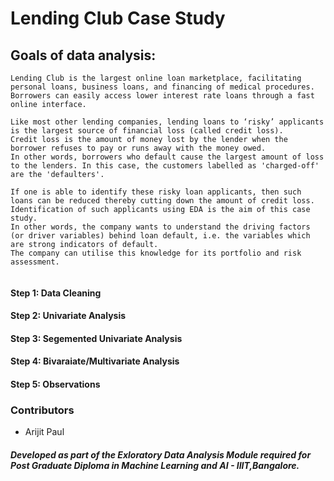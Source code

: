 # Lending Club Case Study

## Goals of data analysis:  

``` 
Lending Club is the largest online loan marketplace, facilitating personal loans, business loans, and financing of medical procedures. 
Borrowers can easily access lower interest rate loans through a fast online interface. 

Like most other lending companies, lending loans to ‘risky’ applicants is the largest source of financial loss (called credit loss). 
Credit loss is the amount of money lost by the lender when the borrower refuses to pay or runs away with the money owed. 
In other words, borrowers who default cause the largest amount of loss to the lenders. In this case, the customers labelled as 'charged-off' are the 'defaulters'. 

If one is able to identify these risky loan applicants, then such loans can be reduced thereby cutting down the amount of credit loss. 
Identification of such applicants using EDA is the aim of this case study.
In other words, the company wants to understand the driving factors (or driver variables) behind loan default, i.e. the variables which are strong indicators of default.  
The company can utilise this knowledge for its portfolio and risk assessment. 


```

#### Step 1: Data Cleaning  
#### Step 2: Univariate Analysis
#### Step 3: Segemented Univariate Analysis
#### Step 4: Bivaraiate/Multivariate Analysis
#### Step 5: Observations   


### Contributors
- Arijit Paul




##### Developed as part of the Exloratory Data Analysis Module required for Post Graduate Diploma in Machine Learning and AI - IIIT,Bangalore.
